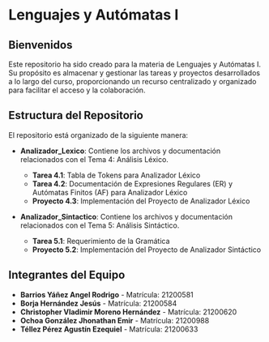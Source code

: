 # Lenguajes y Autómatas I

## Bienvenidos

Este repositorio ha sido creado para la materia de Lenguajes y Autómatas I. Su propósito es almacenar y gestionar las tareas y proyectos desarrollados a lo largo del curso, proporcionando un recurso centralizado y organizado para facilitar el acceso y la colaboración.

## Estructura del Repositorio

El repositorio está organizado de la siguiente manera:

- **Analizador_Lexico**: Contiene los archivos y documentación relacionados con el Tema 4: Análisis Léxico.
  - **Tarea 4.1**: Tabla de Tokens para Analizador Léxico
  - **Tarea 4.2**: Documentación de Expresiones Regulares (ER) y Autómatas Finitos (AF) para Analizador Léxico
  - **Proyecto 4.3**: Implementación del Proyecto de Analizador Léxico

- **Analizador_Sintactico**: Contiene los archivos y documentación relacionados con el Tema 5: Análisis Sintáctico.
  - **Tarea 5.1**: Requerimiento de la Gramática
  - **Proyecto 5.2**: Implementación del Proyecto de Analizador Sintáctico

## Integrantes del Equipo

- **Barrios Yáñez Angel Rodrigo** - Matrícula: 21200581
- **Borja Hernández Jesús** - Matrícula: 21200584
- **Christopher Vladimir Moreno Hernández** - Matrícula: 21200620
- **Ochoa González Jhonathan Emir** - Matrícula: 21200988
- **Téllez Pérez Agustín Ezequiel** - Matrícula: 21200633

